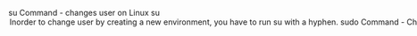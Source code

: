 su Command - changes user on Linux su <option> <user> 
 	 Inorder to change user by creating a new environment, you have to          run su with a hyphen.
sudo Command - Changes user on Linux using sudo -u <user> -s
